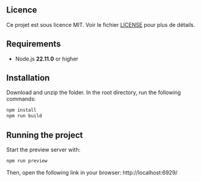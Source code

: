 ## Licence

Ce projet est sous licence MIT. Voir le fichier [LICENSE](./LICENSE) pour plus de détails.

## Requirements

- Node.js **22.11.0** or higher

## Installation

Download and unzip the folder.
In the root directory, run the following commands:

```sh
npm install
npm run build
```

## Running the project

Start the preview server with:

```sh
npm run preview
```

Then, open the following link in your browser:
http://localhost:6929/

